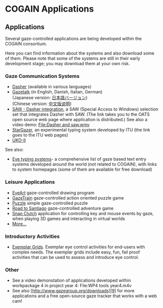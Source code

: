 

# COGAIN Applications


##  Applications 

Several gaze-controlled applications are being developed within the COGAIN consortium. 

Here you can find information about the systems and also download some of them. Please note that some of the systems are still in their early development stage; you may download them at your own risk. 

###  Gaze Communication Systems 

-   [Dasher][1]  (available in various languages)
-   [Gazetalk][2]  (in English, Danish, Italian, German)  
    (Japanese version:  [日本語バージョン][3])  
    (Chinese version:  [中文版说明][4])
-   [SAW - Dasher integration][5], a SAW (Special Access to Windows) selection set that integrates Dasher with SAW. (The link takes you to the OATS open source web page where application is distributed.) See also a video demo:  [File:Dasher and saw.wmv][6]
-   [StarGazer][7], an experimental typing system developed by ITU (the link goes to the ITU web pages)
-   [UKO-II][8] 

See also: 

* [Eye typing systems][1]\- a comprehensive list of gaze based text entry systems developed around the world (not related to COGAIN), with links to system homepages (some of them are available for free download) 

###  Leisure Applications 

* [EyeArt][2] gaze-controlled drawing program 
* [GazeTrain][3] gaze-controlled action oriented puzzle game 
* [Puzzle][4] simple gaze-controlled puzzle 
* [Road to Santiago][5] gaze-controlled adventure game 
* [Snap Clutch][6] application for controlling key and mouse events by gaze, when playing 3D games and interacting in virtual worlds 
* [More...][7]

###  Introductory Activities 

* [Exemplar Grids][8]. Exemplar eye control activities for end-users with complex needs. The exemplar grids include easy, fun, fail proof activities that can be used to assess and introduce eye control. 

###  Other 

* See a video demonstation of applications developed within workpackage 4 in project year 4: File:WP4 tools year4.m4v
* See also [http://www.gazegroup.org/downloads][9] for more applications and a free open-source gaze tracker that works with a web cam!

[1]: /main/Applications/Dasher.md
[2]: /main/Applications/GazeTalk.md
[3]: http://wiki.cogain.org/index.php/Gazetalk_Japanese 
[4]: http://wiki.cogain.org/index.php/Gazetalk_Chinese
[5]: http://www.oatsoft.org/Software/saw-resources/downloads/2.3
[6]: http://wiki.cogain.org/index.php/File:Dasher_and_saw.wmv
[7]: http://www.gazegroup.org/research/14
[8]: http://wiki.cogain.org/index.php/UKO-II


[1]: http://www.cogain.org/wiki/Eye_Typing_Systems
[2]: http://wiki.cogain.org/index.php/EyeArt "EyeArt"
[3]: http://wiki.cogain.org/index.php/GazeTrain "GazeTrain"
[4]: http://wiki.cogain.org/index.php/Puzzle "Puzzle"
[5]: http://wiki.cogain.org/index.php/Road_to_Santiago "Road to Santiago"
[6]: http://wiki.cogain.org/index.php/Snap_Clutch "Snap Clutch"
[7]: http://wiki.cogain.org/index.php/Leisure_Applications "Leisure Applications"
[8]: http://wiki.cogain.org/index.php/User_Involvement_Exemplars_Grids "User Involvement Exemplars Grids"
[9]: http://www.gazegroup.org/downloads

  
<!--stackedit_data:
eyJoaXN0b3J5IjpbLTE1NDUwMTIyMTUsLTY4NDExNDMzNCwtMT
M2NTAwMjA2M119
-->
